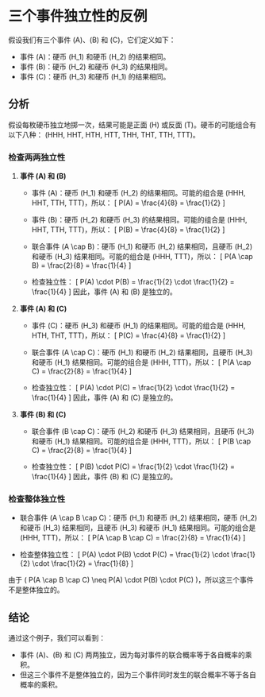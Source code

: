 # 三个事件独立性的反例

假设我们有三个事件 \(A\)、\(B\) 和 \(C\)，它们定义如下：

- 事件 \(A\)：硬币 \(H_1\) 和硬币 \(H_2\) 的结果相同。
- 事件 \(B\)：硬币 \(H_2\) 和硬币 \(H_3\) 的结果相同。
- 事件 \(C\)：硬币 \(H_3\) 和硬币 \(H_1\) 的结果相同。

## 分析

假设每枚硬币独立地掷一次，结果可能是正面 (H) 或反面 (T)。硬币的可能组合有以下八种： \(HHH, HHT, HTH, HTT, THH, THT, TTH, TTT\)。

### 检查两两独立性

1. **事件 \(A\) 和 \(B\)**

   - 事件 \(A\)：硬币 \(H_1\) 和硬币 \(H_2\) 的结果相同。可能的组合是 \(HHH, HHT, TTH, TTT\)，所以：
     \[
     P(A) = \frac{4}{8} = \frac{1}{2}
     \]

   - 事件 \(B\)：硬币 \(H_2\) 和硬币 \(H_3\) 的结果相同。可能的组合是 \(HHH, HHT, TTH, TTT\)，所以：
     \[
     P(B) = \frac{4}{8} = \frac{1}{2}
     \]

   - 联合事件 \(A \cap B\)：硬币 \(H_1\) 和硬币 \(H_2\) 结果相同，且硬币 \(H_2\) 和硬币 \(H_3\) 结果相同。可能的组合是 \(HHH, TTT\)，所以：
     \[
     P(A \cap B) = \frac{2}{8} = \frac{1}{4}
     \]

   - 检查独立性：
     \[
     P(A) \cdot P(B) = \frac{1}{2} \cdot \frac{1}{2} = \frac{1}{4}
     \]
     因此，事件 \(A\) 和 \(B\) 是独立的。

2. **事件 \(A\) 和 \(C\)**

   - 事件 \(C\)：硬币 \(H_3\) 和硬币 \(H_1\) 的结果相同。可能的组合是 \(HHH, HTH, THT, TTT\)，所以：
     \[
     P(C) = \frac{4}{8} = \frac{1}{2}
     \]

   - 联合事件 \(A \cap C\)：硬币 \(H_1\) 和硬币 \(H_2\) 结果相同，且硬币 \(H_3\) 和硬币 \(H_1\) 结果相同。可能的组合是 \(HHH, TTT\)，所以：
     \[
     P(A \cap C) = \frac{2}{8} = \frac{1}{4}
     \]

   - 检查独立性：
     \[
     P(A) \cdot P(C) = \frac{1}{2} \cdot \frac{1}{2} = \frac{1}{4}
     \]
     因此，事件 \(A\) 和 \(C\) 是独立的。

3. **事件 \(B\) 和 \(C\)**

   - 联合事件 \(B \cap C\)：硬币 \(H_2\) 和硬币 \(H_3\) 结果相同，且硬币 \(H_3\) 和硬币 \(H_1\) 结果相同。可能的组合是 \(HHH, TTT\)，所以：
     \[
     P(B \cap C) = \frac{2}{8} = \frac{1}{4}
     \]

   - 检查独立性：
     \[
     P(B) \cdot P(C) = \frac{1}{2} \cdot \frac{1}{2} = \frac{1}{4}
     \]
     因此，事件 \(B\) 和 \(C\) 是独立的。

### 检查整体独立性

- 联合事件 \(A \cap B \cap C\)：硬币 \(H_1\) 和硬币 \(H_2\) 结果相同，硬币 \(H_2\) 和硬币 \(H_3\) 结果相同，且硬币 \(H_3\) 和硬币 \(H_1\) 结果相同。可能的组合是 \(HHH, TTT\)，所以：
  \[
  P(A \cap B \cap C) = \frac{2}{8} = \frac{1}{4}
  \]

- 检查整体独立性：
  \[
  P(A) \cdot P(B) \cdot P(C) = \frac{1}{2} \cdot \frac{1}{2} \cdot \frac{1}{2} = \frac{1}{8}
  \]

由于 \( P(A \cap B \cap C) \neq P(A) \cdot P(B) \cdot P(C) \)，所以这三个事件不是整体独立的。

## 结论

通过这个例子，我们可以看到：
- 事件 \(A\)、\(B\) 和 \(C\) 两两独立，因为每对事件的联合概率等于各自概率的乘积。
- 但这三个事件不是整体独立的，因为三个事件同时发生的联合概率不等于各自概率的乘积。
